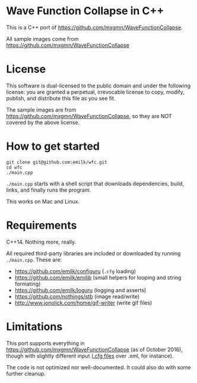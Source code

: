 # Wave Function Collapse in C++
This is a C++ port of https://github.com/mxgmn/WaveFunctionCollapse.

All sample images come from https://github.com/mxgmn/WaveFunctionCollapse

# License
This software is dual-licensed to the public domain and under the following
license: you are granted a perpetual, irrevocable license to copy, modify,
publish, and distribute this file as you see fit.

The sample images are from https://github.com/mxgmn/WaveFunctionCollapse, so they are NOT covered by the above license.

# How to get started

    git clone git@github.com:emilk/wfc.git
    cd wfc
    ./main.cpp

`./main.cpp` starts with a shell script that downloads dependencies, build, links, and finally runs the program.

This works on Mac and Linux.

# Requirements
C++14. Nothing more, really.

All required third-party libraries are included or downloaded by running `./main.cpp`. These are:

* https://github.com/emilk/configuru (`.cfg` loading)
* https://github.com/emilk/emilib (small helpers for looping and string formating)
* https://github.com/emilk/loguru (logging and asserts)
* https://github.com/nothings/stb (image read/write)
* http://www.jonolick.com/home/gif-writer (write gif files)

# Limitations
This port supports everything in https://github.com/mxgmn/WaveFunctionCollapse (as of October 2016),
though with slightly different input ([.cfg files](https://github.com/emilk/Configuru) over .xml, for instance).

The code is not optimized nor well-documented. It could also do with some further cleanup.
